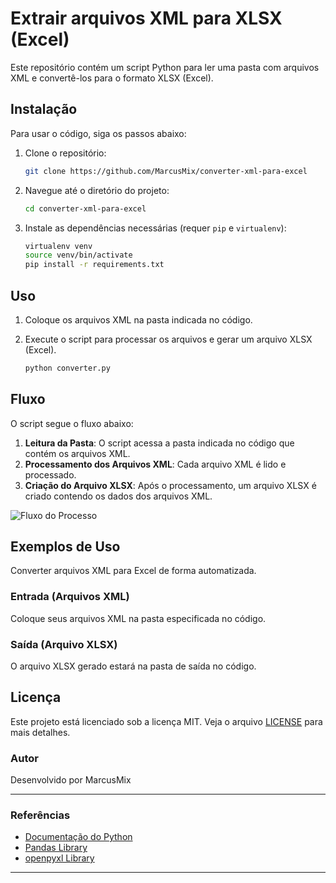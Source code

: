 # Extrair arquivos XML para XLSX (Excel)

Este repositório contém um script Python para ler uma pasta com arquivos XML e convertê-los para o formato XLSX (Excel).

## Instalação

Para usar o código, siga os passos abaixo:

1. Clone o repositório:

    ```bash
    git clone https://github.com/MarcusMix/converter-xml-para-excel
    ```

2. Navegue até o diretório do projeto:

    ```bash
    cd converter-xml-para-excel
    ```

3. Instale as dependências necessárias (requer `pip` e `virtualenv`):

    ```bash
    virtualenv venv
    source venv/bin/activate
    pip install -r requirements.txt
    ```

## Uso

1. Coloque os arquivos XML na pasta indicada no código.
2. Execute o script para processar os arquivos e gerar um arquivo XLSX (Excel).

    ```bash
    python converter.py
    ```

## Fluxo

O script segue o fluxo abaixo:

1. **Leitura da Pasta**: O script acessa a pasta indicada no código que contém os arquivos XML.
2. **Processamento dos Arquivos XML**: Cada arquivo XML é lido e processado.
3. **Criação do Arquivo XLSX**: Após o processamento, um arquivo XLSX é criado contendo os dados dos arquivos XML.

![Fluxo do Processo](https://i.imgur.com/y8PIg61.png)

## Exemplos de Uso

Converter arquivos XML para Excel de forma automatizada.

### Entrada (Arquivos XML)

Coloque seus arquivos XML na pasta especificada no código.

### Saída (Arquivo XLSX)

O arquivo XLSX gerado estará na pasta de saída no código.


## Licença

Este projeto está licenciado sob a licença MIT. Veja o arquivo [LICENSE](https://choosealicense.com/licenses/mit/) para mais detalhes.




### Autor

Desenvolvido por MarcusMix

---

### Referências

- [Documentação do Python](https://docs.python.org/3/)
- [Pandas Library](https://pandas.pydata.org/)
- [openpyxl Library](https://openpyxl.readthedocs.io/en/stable/)

---

